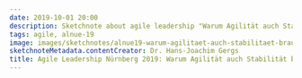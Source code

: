 ```yaml
---
date: 2019-10-01 20:00
description: Sketchnote about agile leadership "Warum Agilität auch Stabilität braucht"
tags: agile, alnue-19
image: images/sketchnotes/alnue19-warum-agilitaet-auch-stabilitaet-braucht-small.jpg
sketchnoteMetadata.contentCreator: Dr. Hans-Joachim Gergs
title: Agile Leadership Nürnberg 2019: Warum Agilität auch Stabilität braucht
---
```

